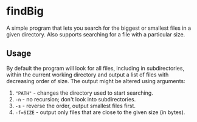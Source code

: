 # findBig

A simple program that lets you search for the biggest or smallest files in a given directory. Also supports searching for a file with a particular size.

## Usage

By default the program will look for all files, including in subdirectories, within the current working directory and output a list of files with decreasing order of size. The output might be altered using arguments:

1. `"PATH"` - changes the directory used to start searching.
2. `-n` - no recursion; don't look into subdirectories.
3. `-s` - reverse the order, output smallest files first.
4. `-f=SIZE` - output only files that are close to the given size (in bytes).